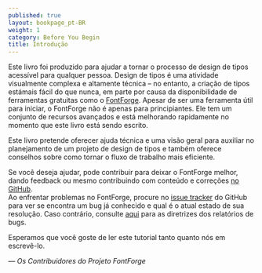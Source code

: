 ```yaml
---
published: true
layout: bookpage_pt-BR
weight: 1
category: Before You Begin
title: Introdução
---
```


Este livro foi produzido para ajudar a tornar o processo de design de tipos acessível para qualquer pessoa. Design de tipos
é uma atividade visualmente complexa e altamente técnica &ndash; no entanto, a criação de tipos estámais fácil
do que nunca, em parte por causa da disponibilidade de ferramentas gratuitas como o [FontForge]. Apesar de ser uma
ferramenta útil para iniciar, o FontForge não é apenas para principiantes. Ele tem um conjunto de recursos avançados
e está melhorando rapidamente no momento que este livro está sendo escrito.

Este livro pretende oferecer ajuda técnica e uma visão geral para auxiliar no planejamento de um projeto de design de tipos e
também oferece conselhos sobre como tornar o fluxo de trabalho mais eficiente.

Se você deseja ajudar, pode contribuir para deixar o FontForge melhor, dando feedback ou mesmo
contribuindo com conteúdo e correções [no GitHub][on GitHub].  
Ao enfrentar problemas no FontForge, procure no [issue tracker] do GitHub para ver se encontra um bug já conhecido
e qual é o atual estado de sua resolução. Caso contrário, consulte [aqui][bug] para as diretrizes dos relatórios de bugs.

Esperamos que você goste de ler este tutorial tanto quanto nós em escrevê-lo.

*&mdash; Os Contribuidores do Projeto FontForge*

[FontForge]: http://fontforge.github.io/
[on GitHub]: https://github.com/fontforge/designwithfontforge.com/
[issue tracker]: https://github.com/fontforge/fontforge/issues
[bug]: When_Things_Go_Wrong_With_Fontforge_Itself.html
